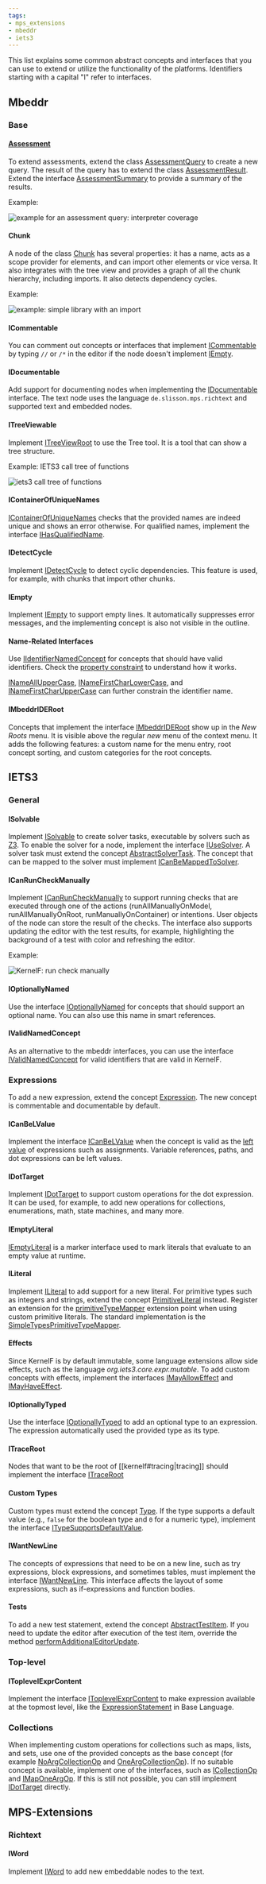 ```yaml
---
tags:
- mps_extensions
- mbeddr
- iets3
---
```


This list explains some common abstract concepts and interfaces that you can use to extend or utilize the functionality of the platforms.
Identifiers starting with a capital "I" refer to interfaces.

## Mbeddr

### Base

#### [Assessment](http://mbeddr.com/userguide/UserGuideExport.html#sid3231021218602645814)

To extend assessments, extend the class [AssessmentQuery](AssessmentQuery) to create a new query. The result of the query has to extend the class [AssessmentResult](http://127.0.0.1:63320/node?ref=r%3Af7764ca4-8c75-4049-922b-08516400a727%28com.mbeddr.core.base.structure%29%2F865293814733133833). Extend the interface [AssessmentSummary](http://127.0.0.1:63320/node?ref=r%3Af7764ca4-8c75-4049-922b-08516400a727%28com.mbeddr.core.base.structure%29%2F671216505796427448) to provide a summary of the results.

Example:

![example for an assessment query: interpreter coverage](example_interpreter_coverage.png)


#### Chunk

A node of the class [Chunk](http://127.0.0.1:63320/node?ref=r%3Af7764ca4-8c75-4049-922b-08516400a727%28com.mbeddr.core.base.structure%29%2F7139820346881560230) has several properties: it has a name, acts as a scope provider for elements, and can import other elements or vice versa. It also integrates with the tree view and provides a graph of all the chunk hierarchy, including imports. It also detects dependency cycles.

Example:

![example: simple library with an import](example_library.png)

#### ICommentable

You can comment out concepts or interfaces that implement [ICommentable](http://127.0.0.1:63320/node?ref=r%3Af7764ca4-8c75-4049-922b-08516400a727%28com.mbeddr.core.base.structure%29%2F7024921229556133800) by typing `//` or `/*` in the editor if the node doesn't implement [IEmpty](http://127.0.0.1:63320/node?ref=r%3Af7764ca4-8c75-4049-922b-08516400a727%28com.mbeddr.core.base.structure%29%2F1049346859912912067).

#### IDocumentable

Add support for documenting nodes when implementing the [IDocumentable](http://127.0.0.1:63320/node?ref=r%3Af7764ca4-8c75-4049-922b-08516400a727%28com.mbeddr.core.base.structure%29%2F3857533489766146432) interface. The text node uses the language `de.slisson.mps.richtext` and supported text and embedded nodes.

#### ITreeViewable

Implement [ITreeViewRoot](http://127.0.0.1:63320/node?ref=r%3Af7764ca4-8c75-4049-922b-08516400a727%28com.mbeddr.core.base.structure%29%2F176285146686936640) to use the Tree tool. It is a tool that can show a tree structure.

Example: IETS3 call tree of functions

![iets3 call tree of functions](iets3_calltree.png)

#### IContainerOfUniqueNames

[IContainerOfUniqueNames](http://127.0.0.1:63320/node?ref=r%3Af7764ca4-8c75-4049-922b-08516400a727%28com.mbeddr.core.base.structure%29%2F5095889050031055796) checks that the provided names are indeed unique and shows an error otherwise. For qualified names, implement the interface [IHasQualifiedName](http://127.0.0.1:63320/node?ref=r%3Af7764ca4-8c75-4049-922b-08516400a727%28com.mbeddr.core.base.structure%29%2F5227231181399633032).

#### IDetectCycle

Implement [IDetectCycle](http://127.0.0.1:63320/node?ref=r%3Af7764ca4-8c75-4049-922b-08516400a727%28com.mbeddr.core.base.structure%29%2F5939454523704167063) to detect cyclic dependencies. This feature is used, for example, with chunks that import other chunks.

#### IEmpty

Implement [IEmpty](http://127.0.0.1:63320/node?ref=r%3Af7764ca4-8c75-4049-922b-08516400a727%28com.mbeddr.core.base.structure%29%2F1049346859912912067) to support empty lines. It automatically suppresses error messages, and the implementing concept is also not visible in the outline.

#### Name-Related Interfaces

Use [IIdentifierNamedConcept](http://127.0.0.1:63320/node?ref=r%3Af7764ca4-8c75-4049-922b-08516400a727%28com.mbeddr.core.base.structure%29%2F7024921229555594291) for concepts that should have valid identifiers. Check the [property constraint](http://127.0.0.1:63320/node?ref=r%3A7a2f88d6-4108-4d29-b499-cc4de14ea970%28com.mbeddr.core.base.constraints%29%2F7024921229555594296) to understand how it works.

[INameAllUpperCase](http://127.0.0.1:63320/node?ref=r%3Af7764ca4-8c75-4049-922b-08516400a727%28com.mbeddr.core.base.structure%29%2F8628579007224193612), [INameFirstCharLowerCase](http://127.0.0.1:63320/node?ref=r%3Af7764ca4-8c75-4049-922b-08516400a727%28com.mbeddr.core.base.structure%29%2F8628579007224192794), and [INameFirstCharUpperCase](http://127.0.0.1:63320/node?ref=r%3Af7764ca4-8c75-4049-922b-08516400a727%28com.mbeddr.core.base.structure%29%2F8628579007224193610) can further constrain the identifier name.

#### IMbeddrIDERoot

Concepts that implement the interface [IMbeddrIDERoot](http://127.0.0.1:63320/node?ref=r%3Af7764ca4-8c75-4049-922b-08516400a727%28com.mbeddr.core.base.structure%29%2F13085436577882829) show up in the *New Roots* menu. It is visible above the regular *new* menu of the context menu. It adds the following features: a custom name for the menu entry, root concept sorting, and custom categories for the root concepts.

## IETS3

### General

#### ISolvable

Implement [ISolvable](http://127.0.0.1:63320/node?ref=r%3A9e71c0de-f9ab-4b67-96cc-7d9c857513f6%28org.iets3.analysis.base.structure%29%2F5067755556171617239) to create solver tasks, executable by solvers such as [Z3](https://github.com/Z3Prover/z3). To enable the solver for a node, implement the interface [IUseSolver](http://127.0.0.1:63320/node?ref=r%3A9e71c0de-f9ab-4b67-96cc-7d9c857513f6%28org.iets3.analysis.base.structure%29%2F9051170899708928820). A solver task must extend the concept [AbstractSolverTask](http://127.0.0.1:63320/node?ref=r%3A9e71c0de-f9ab-4b67-96cc-7d9c857513f6%28org.iets3.analysis.base.structure%29%2F8571724170506775997). The concept that can be mapped to the solver must implement [ICanBeMappedToSolver](http://127.0.0.1:63320/node?ref=r%3A9e71c0de-f9ab-4b67-96cc-7d9c857513f6%28org.iets3.analysis.base.structure%29%2F5553107600697040451).

#### ICanRunCheckManually

Implement [ICanRunCheckManually](http://127.0.0.1:63320/node?ref=r%3A657c9fde-2f36-4e61-ae17-20f02b8630ad%28org.iets3.core.base.structure%29%2F4450571177430728250) to support running checks that are executed through one of the actions (runAllManuallyOnModel, runAllManuallyOnRoot, runManuallyOnContainer) or intentions. User objects of the node can store the result of the checks. The interface also supports updating the editor with the test results, for example, highlighting the background of a test with color and refreshing the editor.

Example:

![KernelF: run check manually](run_check_manually.gif)


#### IOptionallyNamed

Use the interface [IOptionallyNamed](http://127.0.0.1:63320/node?ref=r%3A657c9fde-2f36-4e61-ae17-20f02b8630ad%28org.iets3.core.base.structure%29%2F229512757698888199) for concepts that should support an optional name. You can also use this name in smart references.

#### IValidNamedConcept

As an alternative to the mbeddr interfaces, you can use the interface [IValidNamedConcept](http://127.0.0.1:63320/node?ref=r%3A657c9fde-2f36-4e61-ae17-20f02b8630ad%28org.iets3.core.base.structure%29%2F229512757699383348) for valid identifiers that are valid in KernelF.


### Expressions

To add a new expression, extend the concept [Expression](http://127.0.0.1:63320/node?ref=r%3A66e07cb4-a4b0-4bf3-a36d-5e9ed1ff1bd3%28org.iets3.core.expr.base.structure%29%2F7425695345928347719). The new concept is commentable and documentable by default.

#### ICanBeLValue

Implement the interface [ICanBeLValue](http://127.0.0.1:63320/node?ref=r%3A66e07cb4-a4b0-4bf3-a36d-5e9ed1ff1bd3%28org.iets3.core.expr.base.structure%29%2F195141004745586068) when the concept is valid as the [left value](https://en.wikipedia.org/wiki/Value_(computer_science)?oldformat=true#Assignment:_l-values_and_r-values) of expressions such as assignments. Variable references, paths, and dot expressions can be left values.

#### IDotTarget

Implement [IDotTarget](http://127.0.0.1:63320/node?ref=r%3A66e07cb4-a4b0-4bf3-a36d-5e9ed1ff1bd3%28org.iets3.core.expr.base.structure%29%2F9002563722476995146) to support custom operations for the dot expression. It can be used, for example, to add new operations for collections, enumerations, math, state machines, and many more.

#### IEmptyLiteral

[IEmptyLiteral](http://127.0.0.1:63320/node?ref=r%3A66e07cb4-a4b0-4bf3-a36d-5e9ed1ff1bd3%28org.iets3.core.expr.base.structure%29%2F915344943735946072) is a marker interface used to mark literals that evaluate to an empty value at runtime.

#### ILiteral

Implement [ILiteral](http://127.0.0.1:63320/node?ref=r%3A66e07cb4-a4b0-4bf3-a36d-5e9ed1ff1bd3%28org.iets3.core.expr.base.structure%29%2F7782108600710395780) to add support for a new literal. For primitive types such as integers and strings, extend the concept [PrimitiveLiteral](http://127.0.0.1:63320/node?ref=r%3A66e07cb4-a4b0-4bf3-a36d-5e9ed1ff1bd3%28org.iets3.core.expr.base.structure%29%2F8379605524044170035) instead. Register an extension for the [primitiveTypeMapper](http://127.0.0.1:63320/node?ref=r%3A6c6155f0-4bbe-4af5-8c26-244d570e21e4%28org.iets3.core.expr.base.plugin%29%2F1085994689350268573) extension point when using custom primitive literals. The standard implementation is the [SimpleTypesPrimitiveTypeMapper](http://127.0.0.1:63320/node?ref=r%3A5bf19129-2710-45a6-906e-9ee2d0977853%28org.iets3.core.expr.simpleTypes.plugin%29%2F3910975805742593968).

#### Effects

Since KernelF is by default immutable, some language extensions allow side effects, such as the language *org.iets3.core.expr.mutable*. To add custom concepts with effects, implement the interfaces [IMayAllowEffect](http://127.0.0.1:63320/node?ref=r%3A66e07cb4-a4b0-4bf3-a36d-5e9ed1ff1bd3%28org.iets3.core.expr.base.structure%29%2F952298261448780116) and [IMayHaveEffect](http://127.0.0.1:63320/node?ref=r%3A66e07cb4-a4b0-4bf3-a36d-5e9ed1ff1bd3%28org.iets3.core.expr.base.structure%29%2F7791618349053901166).

#### IOptionallyTyped

Use the interface [IOptionallyTyped](http://127.0.0.1:63320/node?ref=r%3A66e07cb4-a4b0-4bf3-a36d-5e9ed1ff1bd3%28org.iets3.core.expr.base.structure%29%2F7089558164905593724) to add an optional type to an expression. The expression automatically used the provided type as its type.

#### ITraceRoot

Nodes that want to be the root of [[kernelf#tracing|tracing]] should implement the interface [ITraceRoot](http://127.0.0.1:63320/node?ref=r%3A66e07cb4-a4b0-4bf3-a36d-5e9ed1ff1bd3%28org.iets3.core.expr.base.structure%29%2F8505972469205863874)

#### Custom Types

Custom types must extend the concept [Type](http://127.0.0.1:63320/node?ref=r%3A66e07cb4-a4b0-4bf3-a36d-5e9ed1ff1bd3%28org.iets3.core.expr.base.structure%29%2F7425695345928349204). If the type supports a default value (e.g., `false` for the boolean type and `0` for a numeric type), implement the interface [ITypeSupportsDefaultValue](http://127.0.0.1:63320/node?ref=r%3A66e07cb4-a4b0-4bf3-a36d-5e9ed1ff1bd3%28org.iets3.core.expr.base.structure%29%2F6932772747669856399).

#### IWantNewLine

The concepts of expressions that need to be on a new line, such as try expressions, block expressions, and sometimes tables, must implement the interface [IWantNewLine](http://127.0.0.1:63320/node?ref=r%3A66e07cb4-a4b0-4bf3-a36d-5e9ed1ff1bd3%28org.iets3.core.expr.base.structure%29%2F1134276681297127890). This interface affects the layout of some expressions, such as if-expressions and function bodies.

#### Tests

To add a new test statement, extend the concept [AbstractTestItem](http://127.0.0.1:63320/node?ref=r%3Aba7faab6-2b80-43d5-8b95-0c440665312c%28org.iets3.core.expr.tests.structure%29%2F8219602584783477664). If you need to update the editor after execution of the test item, override the method [performAdditionalEditorUpdate](http://127.0.0.1:63320/node?ref=r%3A7961970e-5737-42e2-b144-9bef3ad8d077%28org.iets3.core.expr.tests.behavior%29%2F4314247060317840957).

### Top-level

#### IToplevelExprContent

Implement the interface [IToplevelExprContent](http://127.0.0.1:63320/node?ref=r%3Ada65683e-ff6f-430d-ab68-32a77df72c93%28org.iets3.core.expr.toplevel.structure%29%2F2861782275883475449) to make expression available at the topmost level, like the [ExpressionStatement](http://127.0.0.1:63320/node?ref=r%3A00000000-0000-4000-0000-011c895902ca%28jetbrains.mps.baseLanguage.structure%29%2F1068580123155) in Base Language.

### Collections

When implementing custom operations for collections such as maps, lists, and sets, use one of the provided concepts as the base concept (for example [NoArgCollectionOp](http://127.0.0.1:63320/node?ref=r%3A61b1de80-490d-4fee-8e95-b956503290e9%28org.iets3.core.expr.collections.structure%29%2F7554398283339795488) and [OneArgCollectionOp](http://127.0.0.1:63320/node?ref=r%3A61b1de80-490d-4fee-8e95-b956503290e9%28org.iets3.core.expr.collections.structure%29%2F7554398283340020764)). If no suitable concept is available, implement one of the interfaces, such as [ICollectionOp](http://127.0.0.1:63320/node?ref=r%3A61b1de80-490d-4fee-8e95-b956503290e9%28org.iets3.core.expr.collections.structure%29%2F7554398283339790458) and [IMapOneArgOp](http://127.0.0.1:63320/node?ref=r%3A61b1de80-490d-4fee-8e95-b956503290e9%28org.iets3.core.expr.collections.structure%29%2F7757419675865128281). If this is still not possible, you can still implement [IDotTarget](http://127.0.0.1:63320/node?ref=r%3A66e07cb4-a4b0-4bf3-a36d-5e9ed1ff1bd3%28org.iets3.core.expr.base.structure%29%2F9002563722476995146) directly.

## MPS-Extensions

### Richtext

#### IWord

Implement [IWord](http://127.0.0.1:63320/node?ref=r%3Aca2ab6bb-f6e7-4c0f-a88c-b78b9b31fff3%28de.slisson.mps.richtext.structure%29%2F2557074442922392300) to add new embeddable nodes to the text.
